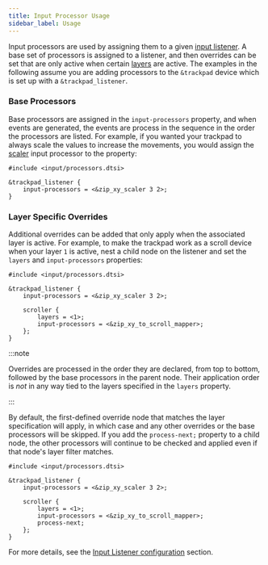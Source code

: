 ```yaml
---
title: Input Processor Usage
sidebar_label: Usage
---
```


Input processors are used by assigning them to a given [input listener](../../features/pointing.md#input-listeners). A base set of processors is assigned to a listener, and then overrides can be set that are only active when certain [layers](../index.mdx#layers) are active. The examples in the following assume you are adding processors to the `&trackpad` device which is set up with a `&trackpad_listener`.

### Base Processors

Base processors are assigned in the `input-processors` property, and when events are generated, the events are process in the sequence in the order the processors are listed. For example, if you wanted your trackpad to always scale the values to increase the movements, you would assign the [scaler](scaler.md#pre-defined-instances) input processor to the property:

```dts
#include <input/processors.dtsi>

&trackpad_listener {
    input-processors = <&zip_xy_scaler 3 2>;
}
```

### Layer Specific Overrides

Additional overrides can be added that only apply when the associated layer is active. For example, to make the trackpad work as a scroll device when your layer `1` is active, nest a child node on the listener and set the `layers` and `input-processors` properties:

```dts
#include <input/processors.dtsi>

&trackpad_listener {
    input-processors = <&zip_xy_scaler 3 2>;

    scroller {
        layers = <1>;
        input-processors = <&zip_xy_to_scroll_mapper>;
    };
}
```

:::note

Overrides are processed in the order they are declared, from top to bottom, followed by the base processors in the parent node. Their application order is _not_ in any way tied to the layers specified in the `layers` property.

:::

By default, the first-defined override node that matches the layer specification will apply, in which case and any other overrides or the base processors will be skipped. If you add the `process-next;` property to a child node, the other processors will continue to be checked and applied even if that node's layer filter matches.

```dts
#include <input/processors.dtsi>

&trackpad_listener {
    input-processors = <&zip_xy_scaler 3 2>;

    scroller {
        layers = <1>;
        input-processors = <&zip_xy_to_scroll_mapper>;
        process-next;
    };
}
```

For more details, see the [Input Listener configuration](../../config/pointing.md#input-listener) section.
